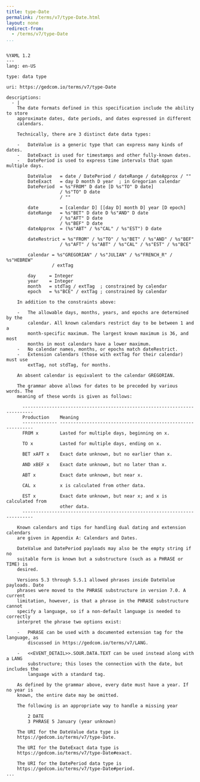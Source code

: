 ```yaml
---
title: type-Date
permalink: /terms/v7/type-Date.html
layout: none
redirect-from:
  - /terms/v7/type-Date
...
```


```

%YAML 1.2
---
lang: en-US

type: data type

uri: https://gedcom.io/terms/v7/type-Date

descriptions:
  - |
    The date formats defined in this specification include the ability to store
    approximate dates, date periods, and dates expressed in different
    calendars.
    
    Technically, there are 3 distinct date data types:
    
    -   DateValue is a generic type that can express many kinds of dates.
    -   DateExact is used for timestamps and other fully-known dates.
    -   DatePeriod is used to express time intervals that span multiple days.
    
        DateValue   = date / DatePeriod / dateRange / dateApprox / ""
        DateExact   = day D month D year  ; in Gregorian calendar
        DatePeriod  = %s"FROM" D date [D %s"TO" D date]
                    / %s"TO" D date
                    / ""
    
        date        = [calendar D] [[day D] month D] year [D epoch]
        dateRange   = %s"BET" D date D %s"AND" D date
                    / %s"AFT" D date
                    / %s"BEF" D date
        dateApprox  = (%s"ABT" / %s"CAL" / %s"EST") D date
    
        dateRestrict = %s"FROM" / %s"TO" / %s"BET" / %s"AND" / %s"BEF"
                    / %s"AFT" / %s"ABT" / %s"CAL" / %s"EST" / %s"BCE"
    
        calendar = %s"GREGORIAN" / %s"JULIAN" / %s"FRENCH_R" / %s"HEBREW"
                 / extTag
    
        day     = Integer
        year    = Integer
        month   = stdTag / extTag  ; constrained by calendar
        epoch   = %s"BCE" / extTag ; constrained by calendar
    
    In addition to the constraints above:
    
    -   The allowable days, months, years, and epochs are determined by the
        calendar. All known calendars restrict day to be between 1 and a
        month-specific maximum. The largest known maximum is 36, and most
        months in most calendars have a lower maximum.
    -   No calendar names, months, or epochs match dateRestrict.
    -   Extension calendars (those with extTag for their calendar) must use
        extTag, not stdTag, for months.
    
    An absent calendar is equivalent to the calendar GREGORIAN.
    
    The grammar above allows for dates to be preceded by various words. The
    meaning of these words is given as follows:
    
      --------------------------------------------------------------------------
      Production    Meaning
      ------------- ------------------------------------------------------------
      FROM x        Lasted for multiple days, beginning on x.
    
      TO x          Lasted for multiple days, ending on x.
    
      BET xAFT x    Exact date unknown, but no earlier than x.
    
      AND xBEF x    Exact date unknown, but no later than x.
    
      ABT x         Exact date unknown, but near x.
    
      CAL x         x is calculated from other data.
    
      EST x         Exact date unknown, but near x; and x is calculated from
                    other data.
      --------------------------------------------------------------------------
    
    Known calendars and tips for handling dual dating and extension calendars
    are given in Appendix A: Calendars and Dates.
    
    DateValue and DatePeriod payloads may also be the empty string if no
    suitable form is known but a substructure (such as a PHRASE or TIME) is
    desired.
    
    Versions 5.3 through 5.5.1 allowed phrases inside DateValue payloads. Date
    phrases were moved to the PHRASE substructure in version 7.0. A current
    limitation, however, is that a phrase in the PHRASE substructure cannot
    specify a language, so if a non-default language is needed to correctly
    interpret the phrase two options exist:
    
    -   PHRASE can be used with a documented extension tag for the language, as
        discussed in https://gedcom.io/terms/v7/LANG.
    
    -   <<EVENT_DETAIL>>.SOUR.DATA.TEXT can be used instead along with a LANG
        substructure; this loses the connection with the date, but includes the
        language with a standard tag.
    
    As defined by the grammar above, every date must have a year. If no year is
    known, the entire date may be omitted.
    
    The following is an appropriate way to handle a missing year
    
        2 DATE
        3 PHRASE 5 January (year unknown)
    
    The URI for the DateValue data type is
    https://gedcom.io/terms/v7/type-Date.
    
    The URI for the DateExact data type is
    https://gedcom.io/terms/v7/type-Date#exact.
    
    The URI for the DatePeriod data type is
    https://gedcom.io/terms/v7/type-Date#period.
...

```
